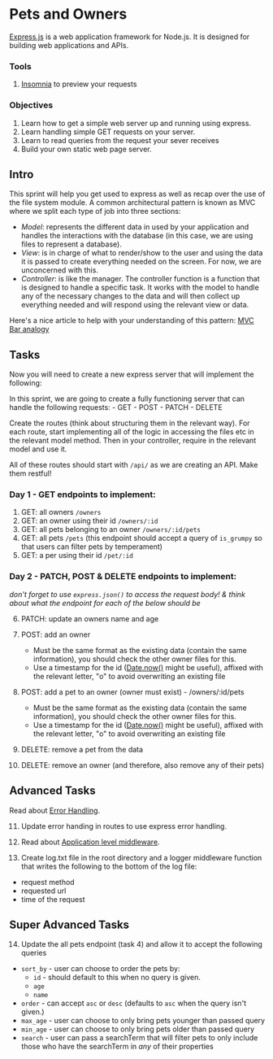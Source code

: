 # Pets and Owners

[Express.js](http://expressjs.com/) is a web application framework for Node.js. It is designed for building web applications and APIs.

### Tools

1. [Insomnia](https://insomnia.rest/download/) to preview your requests

### Objectives

1. Learn how to get a simple web server up and running using express.
2. Learn handling simple GET requests on your server.
3. Learn to read queries from the request your sever receives
4. Build your own static web page server.

## Intro

This sprint will help you get used to express as well as recap over the use of the file system module. A common architectural pattern is known as MVC where we split each type of job into three sections:

- _Model_: represents the different data in used by your application and handles the interactions with the database (in this case, we are using files to represent a database).
- _View_: is in charge of what to render/show to the user and using the data it is passed to create everything needed on the screen. For now, we are unconcerned with this.
- _Controller_: is like the manager. The controller function is a function that is designed to handle a specific task. It works with the model to handle any of the necessary changes to the data and will then collect up everything needed and will respond using the relevant view or data.

Here's a nice article to help with your understanding of this pattern:
[MVC Bar analogy](https://medium.freecodecamp.org/model-view-controller-mvc-explained-through-ordering-drinks-at-the-bar-efcba6255053)

## Tasks

Now you will need to create a new express server that will implement the following:

In this sprint, we are going to create a fully functioning server that can handle the following requests: - GET - POST - PATCH - DELETE

Create the routes (think about structuring them in the relevant way). For each route, start implementing all of the logic in accessing the files etc in the relevant model method. Then in your controller, require in the relevant model and use it.

All of these routes should start with `/api/` as we are creating an API. Make them restful!

### Day 1 - GET endpoints to implement:

1. GET: all owners `/owners`
2. GET: an owner using their id `/owners/:id`
3. GET: all pets belonging to an owner `/owners/:id/pets`
4. GET: all pets `/pets` (this endpoint should accept a query of `is_grumpy` so that users can filter pets by temperament)
5. GET: a per using their id `/pet/:id`

### Day 2 - PATCH, POST & DELETE endpoints to implement:

_don't forget to use `express.json()` to access the request body! & think about what the endpoint for each of the below should be_

6. PATCH: update an owners name and age

7. POST: add an owner
   - Must be the same format as the existing data (contain the same information), you should check the other owner files for this.
   - Use a timestamp for the id ([Date.now()](https://developer.mozilla.org/en-US/docs/Web/JavaScript/Reference/Global_Objects/Date/now) might be useful), affixed with the relevant letter, "o" to avoid overwriting an existing file

8. POST: add a pet to an owner (owner must exist) - /owners/:id/pets
   - Must be the same format as the existing data (contain the same information), you should check the other owner files for this.
   - Use a timestamp for the id ([Date.now()](https://developer.mozilla.org/en-US/docs/Web/JavaScript/Reference/Global_Objects/Date/now) might be useful), affixed with the relevant letter, "o" to avoid overwriting an existing file

9. DELETE: remove a pet from the data

10. DELETE: remove an owner (and therefore, also remove any of their pets)

## Advanced Tasks

Read about [Error Handling](http://expressjs.com/en/guide/error-handling.html).

11. Update error handing in routes to use express error handling.

12. Read about [Application level middleware](http://expressjs.com/en/guide/using-middleware.html#middleware.application).

13. Create log.txt file in the root directory and a logger middleware function that writes the following to the bottom of the log file:
   - request method
   - requested url
   - time of the request

## Super Advanced Tasks

14. Update the all pets endpoint (task 4) and allow it to accept the following queries
   - `sort_by` - user can choose to order the pets by:
     - `id` - should default to this when no query is given.
     - `age`
     - `name`
   - `order` - can accept `asc` or `desc` (defaults to `asc` when the query isn't given.)
   - `max_age` - user can choose to only bring pets younger than passed query
   - `min_age` - user can choose to only bring pets older than passed query
   - `search` - user can pass a searchTerm that will filter pets to only include those who have the searchTerm in *any* of their properties
